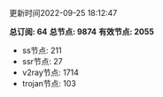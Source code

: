 更新时间2022-09-25 18:12:47

**总订阅: 64**
**总节点: 9874**
**有效节点: 2055**
- ss节点: 211
- ssr节点: 27
- v2ray节点: 1714
- trojan节点: 103
